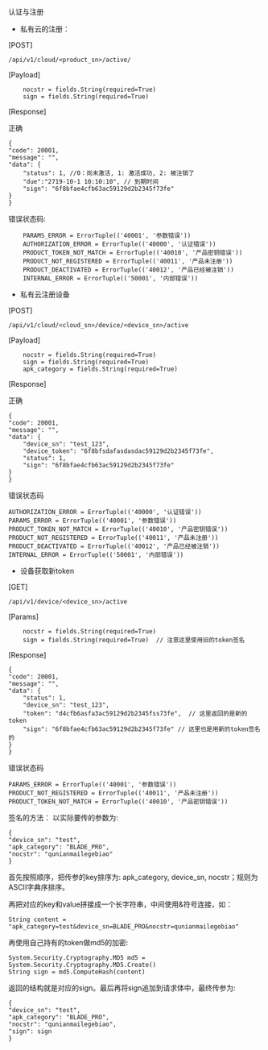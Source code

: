 认证与注册
 - 私有云的注册：

[POST]

```
/api/v1/cloud/<product_sn>/active/
```

[Payload]
```
    nocstr = fields.String(required=True)
    sign = fields.String(required=True)
```

[Response]

正确
```
{
"code": 20001, 
"message": "", 
"data": {
    "status": 1, //0：尚未激活, 1: 激活成功, 2: 被注销了
    "due":"2719-10-1 10:10:10", // 到期时间
    "sign": "6f8bfae4cfb63ac59129d2b2345f73fe"
}
}
```
错误状态码:
```
    PARAMS_ERROR = ErrorTuple(('40001', '参数错误'))
    AUTHORIZATION_ERROR = ErrorTuple(('40000', '认证错误'))
    PRODUCT_TOKEN_NOT_MATCH = ErrorTuple(('40010', '产品密钥错误'))
    PRODUCT_NOT_REGISTERED = ErrorTuple(('40011', '产品未注册'))
    PRODUCT_DEACTIVATED = ErrorTuple(('40012', '产品已经被注销'))
    INTERNAL_ERROR = ErrorTuple(('50001', '内部错误'))
```
 - 私有云注册设备

[POST]

```
/api/v1/cloud/<cloud_sn>/device/<device_sn>/active
```
[Payload]
```
    nocstr = fields.String(required=True)
    sign = fields.String(required=True)
    apk_category = fields.String(required=True)
```
[Response]

正确
```
{
"code": 20001, 
"message": "", 
"data": {
    "device_sn": "test_123",
    "device_token": "6f8bfsdafasdasdac59129d2b2345f73fe",
    "status": 1,
    "sign": "6f8bfae4cfb63ac59129d2b2345f73fe"
}
}
```
错误状态码
```
AUTHORIZATION_ERROR = ErrorTuple(('40000', '认证错误'))
PARAMS_ERROR = ErrorTuple(('40001', '参数错误'))
PRODUCT_TOKEN_NOT_MATCH = ErrorTuple(('40010', '产品密钥错误'))
PRODUCT_NOT_REGISTERED = ErrorTuple(('40011', '产品未注册'))
PRODUCT_DEACTIVATED = ErrorTuple(('40012', '产品已经被注销'))
INTERNAL_ERROR = ErrorTuple(('50001', '内部错误'))
```
- 设备获取新token

[GET] 
```
/api/v1/device/<device_sn>/active
```

[Params]
```
    nocstr = fields.String(required=True)
    sign = fields.String(required=True)  // 注意这里使用旧的token签名
```

[Response]
```
{
"code": 20001, 
"message": "", 
"data": {
    "status": 1,
    "device_sn": "test_123",
    "token": "d4cfb6asfa3ac59129d2b2345fss73fe",  // 这里返回的是新的token
    "sign": "6f8bfae4cfb63ac59129d2b2345f73fe" // 这里也是用新的token签名的
}
}
```
错误状态码
```
PARAMS_ERROR = ErrorTuple(('40001', '参数错误'))
PRODUCT_NOT_REGISTERED = ErrorTuple(('40011', '产品未注册'))
PRODUCT_TOKEN_NOT_MATCH = ErrorTuple(('40010', '产品密钥错误'))
```

签名的方法：
以实际要传的参数为:
```
{
"device_sn": "test",
"apk_category": "BLADE_PRO",
"nocstr": "qunianmailegebiao"
}
```
首先按照顺序，把传参的key排序为: apk_category, device_sn, nocstr；规则为ASCII字典序排序。

再把对应的key和value拼接成一个长字符串，中间使用&符号连接，如：
```
String content = "apk_category=test&device_sn=BLADE_PRO&nocstr=qunianmailegebiao" 
```
再使用自己持有的token做md5的加密:
```
System.Security.Cryptography.MD5 md5 = System.Security.Cryptography.MD5.Create()
String sign = md5.ComputeHash(content)
```
返回的结构就是对应的sign。最后再将sign追加到请求体中，最终传参为:
```
{
"device_sn": "test",
"apk_category": "BLADE_PRO",
"nocstr": "qunianmailegebiao",
"sign": sign
}
```